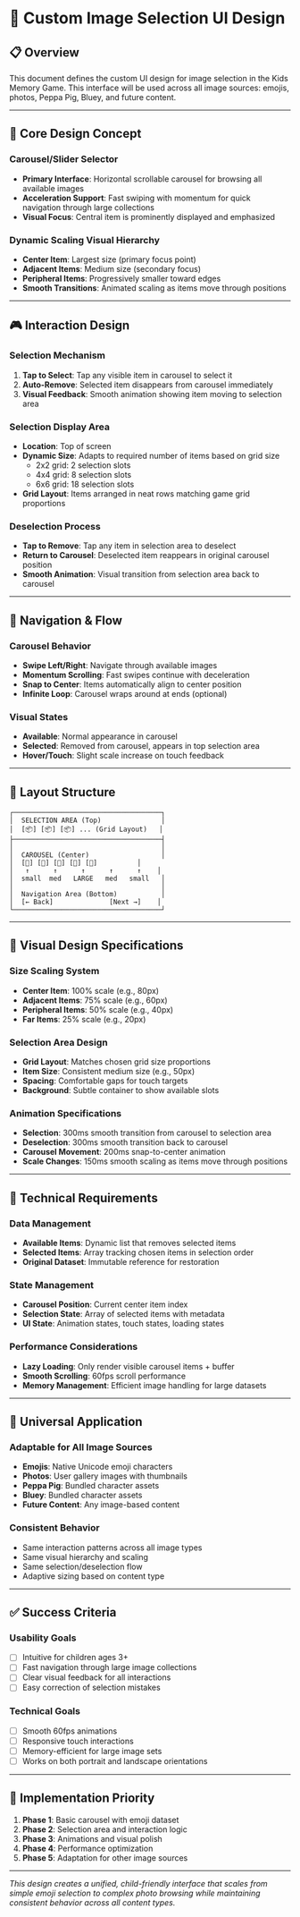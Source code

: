 # 🎨 Custom Image Selection UI Design

## 📋 Overview
This document defines the custom UI design for image selection in the Kids Memory Game. This interface will be used across all image sources: emojis, photos, Peppa Pig, Bluey, and future content.

---

## 🎯 Core Design Concept

### **Carousel/Slider Selector**
- **Primary Interface**: Horizontal scrollable carousel for browsing all available images
- **Acceleration Support**: Fast swiping with momentum for quick navigation through large collections
- **Visual Focus**: Central item is prominently displayed and emphasized

### **Dynamic Scaling Visual Hierarchy**
- **Center Item**: Largest size (primary focus point)
- **Adjacent Items**: Medium size (secondary focus)
- **Peripheral Items**: Progressively smaller toward edges
- **Smooth Transitions**: Animated scaling as items move through positions

---

## 🎮 Interaction Design

### **Selection Mechanism**
1. **Tap to Select**: Tap any visible item in carousel to select it
2. **Auto-Remove**: Selected item disappears from carousel immediately
3. **Visual Feedback**: Smooth animation showing item moving to selection area

### **Selection Display Area**
- **Location**: Top of screen
- **Dynamic Size**: Adapts to required number of items based on grid size
  - 2x2 grid: 2 selection slots
  - 4x4 grid: 8 selection slots
  - 6x6 grid: 18 selection slots
- **Grid Layout**: Items arranged in neat rows matching game grid proportions

### **Deselection Process**
- **Tap to Remove**: Tap any item in selection area to deselect
- **Return to Carousel**: Deselected item reappears in original carousel position
- **Smooth Animation**: Visual transition from selection area back to carousel

---

## 🔄 Navigation & Flow

### **Carousel Behavior**
- **Swipe Left/Right**: Navigate through available images
- **Momentum Scrolling**: Fast swipes continue with deceleration
- **Snap to Center**: Items automatically align to center position
- **Infinite Loop**: Carousel wraps around at ends (optional)

### **Visual States**
- **Available**: Normal appearance in carousel
- **Selected**: Removed from carousel, appears in top selection area
- **Hover/Touch**: Slight scale increase on touch feedback

---

## 📱 Layout Structure

```
┌─────────────────────────────────────┐
│  SELECTION AREA (Top)               │
│  [📦] [📦] [📦] ... (Grid Layout)   │
├─────────────────────────────────────┤
│                                     │
│  CAROUSEL (Center)                  │
│  [🔸] [🔹] [🔷] [🔹] [🔸]          │
│   ↑      ↑      ↑      ↑      ↑    │
│  small  med   LARGE   med   small   │
│                                     │
│  Navigation Area (Bottom)           │
│  [← Back]              [Next →]    │
└─────────────────────────────────────┘
```

---

## 🎨 Visual Design Specifications

### **Size Scaling System**
- **Center Item**: 100% scale (e.g., 80px)
- **Adjacent Items**: 75% scale (e.g., 60px)
- **Peripheral Items**: 50% scale (e.g., 40px)
- **Far Items**: 25% scale (e.g., 20px)

### **Selection Area Design**
- **Grid Layout**: Matches chosen grid size proportions
- **Item Size**: Consistent medium size (e.g., 50px)
- **Spacing**: Comfortable gaps for touch targets
- **Background**: Subtle container to show available slots

### **Animation Specifications**
- **Selection**: 300ms smooth transition from carousel to selection area
- **Deselection**: 300ms smooth transition back to carousel
- **Carousel Movement**: 200ms snap-to-center animation
- **Scale Changes**: 150ms smooth scaling as items move through positions

---

## 🔧 Technical Requirements

### **Data Management**
- **Available Items**: Dynamic list that removes selected items
- **Selected Items**: Array tracking chosen items in selection order
- **Original Dataset**: Immutable reference for restoration

### **State Management**
- **Carousel Position**: Current center item index
- **Selection State**: Array of selected items with metadata
- **UI State**: Animation states, touch states, loading states

### **Performance Considerations**
- **Lazy Loading**: Only render visible carousel items + buffer
- **Smooth Scrolling**: 60fps scroll performance
- **Memory Management**: Efficient image handling for large datasets

---

## 🎯 Universal Application

### **Adaptable for All Image Sources**
- **Emojis**: Native Unicode emoji characters
- **Photos**: User gallery images with thumbnails
- **Peppa Pig**: Bundled character assets
- **Bluey**: Bundled character assets
- **Future Content**: Any image-based content

### **Consistent Behavior**
- Same interaction patterns across all image types
- Same visual hierarchy and scaling
- Same selection/deselection flow
- Adaptive sizing based on content type

---

## ✅ Success Criteria

### **Usability Goals**
- [ ] Intuitive for children ages 3+
- [ ] Fast navigation through large image collections
- [ ] Clear visual feedback for all interactions
- [ ] Easy correction of selection mistakes

### **Technical Goals**
- [ ] Smooth 60fps animations
- [ ] Responsive touch interactions
- [ ] Memory-efficient for large image sets
- [ ] Works on both portrait and landscape orientations

---

## 🚀 Implementation Priority

1. **Phase 1**: Basic carousel with emoji dataset
2. **Phase 2**: Selection area and interaction logic
3. **Phase 3**: Animations and visual polish
4. **Phase 4**: Performance optimization
5. **Phase 5**: Adaptation for other image sources

---

*This design creates a unified, child-friendly interface that scales from simple emoji selection to complex photo browsing while maintaining consistent behavior across all content types.*